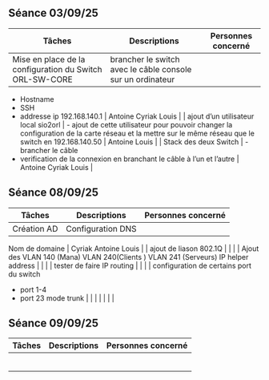 ## Séance 03/09/25

| Tâches | Descriptions | Personnes concerné |
| --- | --- | --- |
| Mise en place de la configuration du Switch ORL-SW-CORE | brancher le switch avec le câble console sur un ordinateur 
- Hostname
- SSH 
- addresse ip 192.168.140.1
 | Antoine Cyriak Louis |
| ajout d’un utilisateur local sio2orl | - ajout de cette utilisateur pour pouvoir changer la configuration de la carte réseau et la mettre sur le même réseau que le switch en 192.168.140.50 | Antoine Louis |
| Stack des deux Switch | - brancher le câble 
- verification de la connexion en branchant le câble à l’un et l’autre  | Antoine Cyriak Louis  |

## Séance 08/09/25

| Tâches | Descriptions | Personnes concerné |
| --- | --- | --- |
| Création AD    | Configuration DNS 
Nom de domaine
 | Cyriak  Antoine Louis  |
| ajout de liason 802.1Q |  |  |
| Ajout des
VLAN 140 (Mana)
VLAN 240(Clients ) 
VLAN 241 (Serveurs)
IP helper address |  |  |
| tester de faire IP routing  |  |  |
| configuration de certains port du switch 
- port 1-4
- port 23 mode trunk |  |  |
|  |  |  |

## Séance 09/09/25

| Tâches | Descriptions | Personnes concerné |
| --- | --- | --- |
|  |  |  |
|  |  |  |
|  |  |  |
|  |  |  |
|  |  |  |
|  |  |  |
